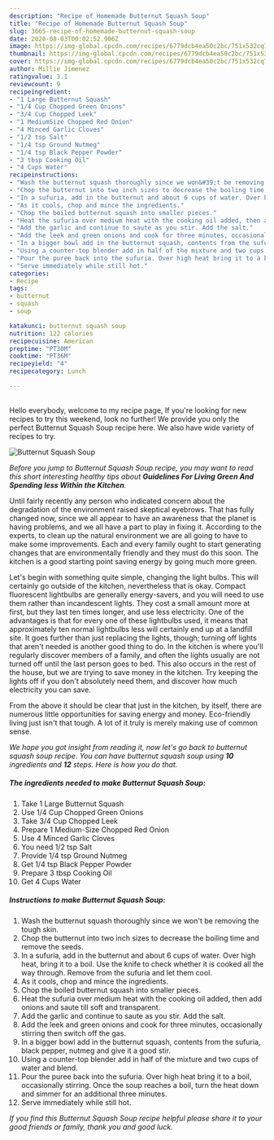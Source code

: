 ```yaml
---
description: "Recipe of Homemade Butternut Squash Soup"
title: "Recipe of Homemade Butternut Squash Soup"
slug: 3665-recipe-of-homemade-butternut-squash-soup
date: 2020-08-03T00:02:52.906Z
image: https://img-global.cpcdn.com/recipes/6779dcb4ea50c2bc/751x532cq70/butternut-squash-soup-recipe-main-photo.jpg
thumbnail: https://img-global.cpcdn.com/recipes/6779dcb4ea50c2bc/751x532cq70/butternut-squash-soup-recipe-main-photo.jpg
cover: https://img-global.cpcdn.com/recipes/6779dcb4ea50c2bc/751x532cq70/butternut-squash-soup-recipe-main-photo.jpg
author: Millie Jimenez
ratingvalue: 3.1
reviewcount: 9
recipeingredient:
- "1 Large Butternut Squash"
- "1/4 Cup Chopped Green Onions"
- "3/4 Cup Chopped Leek"
- "1 MediumSize Chopped Red Onion"
- "4 Minced Garlic Cloves"
- "1/2 tsp Salt"
- "1/4 tsp Ground Nutmeg"
- "1/4 tsp Black Pepper Powder"
- "3 tbsp Cooking Oil"
- "4 Cups Water"
recipeinstructions:
- "Wash the butternut squash thoroughly since we won&#39;t be removing the tough skin."
- "Chop the butternut into two inch sizes to decrease the boiling time and remove the seeds."
- "In a sufuria, add in the butternut and about 6 cups of water. Over high heat, bring it to a boil. Use the knife to check whether it is cooked all the way through. Remove from the sufuria and let them cool."
- "As it cools, chop and mince the ingredients."
- "Chop the boiled butternut squash into smaller pieces."
- "Heat the sufuria over medium heat with the cooking oil added, then add onions and saute till soft and transparent."
- "Add the garlic and continue to saute as you stir. Add the salt."
- "Add the leek and green onions and cook for three minutes, occasionally stirring then switch off the gas."
- "In a bigger bowl add in the butternut squash, contents from the sufuria, black pepper, nutmeg and give it a good stir."
- "Using a counter-top blender add in half of the mixture and two cups of water and blend."
- "Pour the puree back into the sufuria. Over high heat bring it to a boil, occasionally stirring. Once the soup reaches a boil, turn the heat down and simmer for an additional three minutes."
- "Serve immediately while still hot."
categories:
- Recipe
tags:
- butternut
- squash
- soup

katakunci: butternut squash soup 
nutrition: 122 calories
recipecuisine: American
preptime: "PT30M"
cooktime: "PT36M"
recipeyield: "4"
recipecategory: Lunch

---
```

<br>
Hello everybody, welcome to my recipe page, If you're looking for new recipes to try this weekend, look no further! We provide you only the perfect Butternut Squash Soup recipe here. We also have wide variety of recipes to try.
<br>


![Butternut Squash Soup](https://img-global.cpcdn.com/recipes/6779dcb4ea50c2bc/751x532cq70/butternut-squash-soup-recipe-main-photo.jpg)

<i>Before you jump to Butternut Squash Soup recipe, you may want to read this short interesting healthy tips about 
<strong>Guidelines For Living Green And Spending less Within the Kitchen</strong>.</i>
</br>

Until fairly recently any person who indicated concern about the degradation of the environment raised skeptical eyebrows. That has fully changed now, since we all appear to have an awareness that the planet is having problems, and we all have a part to play in fixing it. According to the experts, to clean up the natural environment we are all going to have to make some improvements. Each and every family ought to start generating changes that are environmentally friendly and they must do this soon. The kitchen is a good starting point saving energy by going much more green.

Let's begin with something quite simple, changing the light bulbs. This will certainly go outside of the kitchen, nevertheless that is okay. Compact fluorescent lightbulbs are generally energy-savers, and you will need to use them rather than incandescent lights. They cost a small amount more at first, but they last ten times longer, and use less electricity. One of the advantages is that for every one of these lightbulbs used, it means that approximately ten normal lightbulbs less will certainly end up at a landfill site. It goes further than just replacing the lights, though; turning off lights that aren't needed is another good thing to do. In the kitchen is where you'll regularly discover members of a family, and often the lights usually are not turned off until the last person goes to bed. This also occurs in the rest of the house, but we are trying to save money in the kitchen. Try keeping the lights off if you don't absolutely need them, and discover how much electricity you can save.

From the above it should be clear that just in the kitchen, by itself, there are numerous little opportunities for saving energy and money. Eco-friendly living just isn't that tough. A lot of it truly is merely making use of common sense.


<i>We hope you got insight from reading it, now let's go back to butternut squash soup recipe. You can have butternut squash soup using <strong>10</strong> ingredients and <strong>12</strong> steps. Here is how you do that.
</i>

##### The ingredients needed to make Butternut Squash Soup:

1. Take 1 Large Butternut Squash
1. Use 1/4 Cup Chopped Green Onions
1. Take 3/4 Cup Chopped Leek
1. Prepare 1 Medium-Size Chopped Red Onion
1. Use 4 Minced Garlic Cloves
1. You need 1/2 tsp Salt
1. Provide 1/4 tsp Ground Nutmeg
1. Get 1/4 tsp Black Pepper Powder
1. Prepare 3 tbsp Cooking Oil
1. Get 4 Cups Water


##### Instructions to make Butternut Squash Soup:

1. Wash the butternut squash thoroughly since we won&#39;t be removing the tough skin.
1. Chop the butternut into two inch sizes to decrease the boiling time and remove the seeds.
1. In a sufuria, add in the butternut and about 6 cups of water. Over high heat, bring it to a boil. Use the knife to check whether it is cooked all the way through. Remove from the sufuria and let them cool.
1. As it cools, chop and mince the ingredients.
1. Chop the boiled butternut squash into smaller pieces.
1. Heat the sufuria over medium heat with the cooking oil added, then add onions and saute till soft and transparent.
1. Add the garlic and continue to saute as you stir. Add the salt.
1. Add the leek and green onions and cook for three minutes, occasionally stirring then switch off the gas.
1. In a bigger bowl add in the butternut squash, contents from the sufuria, black pepper, nutmeg and give it a good stir.
1. Using a counter-top blender add in half of the mixture and two cups of water and blend.
1. Pour the puree back into the sufuria. Over high heat bring it to a boil, occasionally stirring. Once the soup reaches a boil, turn the heat down and simmer for an additional three minutes.
1. Serve immediately while still hot.


<i>If you find this Butternut Squash Soup recipe helpful please share it to your good friends or family, thank you and good luck.</i>
